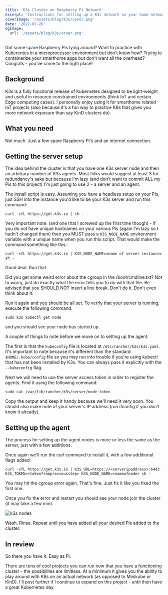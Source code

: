 ```yaml
---
title: 'K3s Cluster on Raspberry Pi Network'
excerpt: 'Instructions for setting up a K3s network on your home network'
coverImage: '/assets/blog/k3s/cover.png'
date: '2022-07-26'
ogImage:
  url: '/assets/blog/k3s/cover.png'
---
```


Got some spare Raspberry Pis lying around? Want to practice with Kuberentes in a microprocessor environment but don't know how? Trying to containerize your smarthome apps but don't want all the overhead? Congrats - you've come to the right place! 

## Background
K3s is a fully funcitonal release of Kubernetes designed to be light-weight and useful in resource constrained environments (think IoT and certain Edge computing cases). I personally enjoy using it for smarthome related IoT projects (also because it's a fun way to practice K8s that gives you more network exposure than say KinD clusters do).

## What you need
Not much. Just a few spare Raspberry Pi's and an internet connection. 

## Getting the server setup
The idea behind the cluster is that you have one K3s server node and then an arbitrary number of K3s agents. Most folks would suggest at least 3 for redundancy's sake but because I'm lazy (and don't want to commit ALL my Pis to this project) I'm just going to use 2 - a server and an agent. 

The install script is easy. Assuming you have a headless setup on your Pis, just SSH into the instance you'd like to be your K3s server and run this command:

`curl -sfL https://get.k3s.io | sh -`

Very important note: (and one that I screwed up the first time though) - if you do not have unique hostnames on your various Pis (again I'm lazy so I hadn't changed them) then you MUST pass a `K3S_NODE_NAME` environment variable with a unique name when you run this script. That would make the command something like this:

`curl -sfL https://get.k3s.io | K3S_NODE_NAME=<name of server instance> sh -`

Good deal. Run that. 

Did you get some weird error about the cgroup in the /boot/cmdline.txt? Not to worry, just do exactly what the error tells you to do with that file. Be advised that you SHOULD NOT insert a line break. Don't do it. Don't even think about it. 

Run it again and you should be all set. To verify that your server is running, execute the following command:

`sudo k3s kubectl get node`

and you should see your node has started up. 

A couple of things to note before we move on to setting up the agent. 

The first is that the `kubeconfig` file is located at `/etc/rancher/k3s/k3s.yaml`. It's important to note because it's different than the standard `$HOME/.kube/config` file so you may run into trouble if you're using kubectl that has not been installed by K3s. You can always pass it explicitly with the `--kubeconfig` flag. 

Next we will need to use the server access token in order to register the agents. Find it using the following command: 

`sudo cat /var/lib/rancher/k3s/server/node-token`

Copy the output and keep it handy because we'll need it very soon. You should also make note of your server's IP address (run ifconfig if you don't know it already).

## Setting up the agent 
The process for setting up the agent nodes is more or less the same as the server, just with a few additions. 

Once again we'll run the curl command to install it, with a few additional flags added:

```curl -sfL https://get.k3s.io | K3S_URL=https://<serveripaddress>:6443 K3S_TOKEN=<tokenfrompreviousstep> K3S_NODE_NAME=<nameofnode> sh -```

You may hit the cgroup error again. That's fine. Just fix it like you fixed the first one. 

Once you fix the error and restart you should see your node join the cluster (it may take a few min).

![k3s nodes](/assets/blog/k3s/getnodes.png)

Wash. Rinse. Repeat until you have added all your desired Pis added to the cluster. 

## In review
So there you have it. Easy as Pi. 

There are tons of cool projects you can run now that you have a functioning cluster - the possibilites are limitless. At a minimum it gives you the ability to play around with K8s on an actual network (as opposed to Minikube or KinD). I'll post further if I continue to expand on this project - until then have a great Kubernetes day. 


